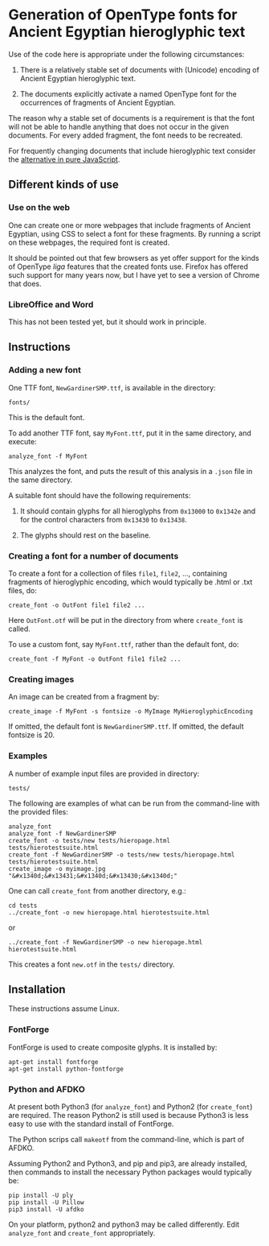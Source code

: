 # Generation of OpenType fonts for Ancient Egyptian hieroglyphic text

Use of the code here is appropriate under the following circumstances:

1. There is a relatively stable set of documents with (Unicode) encoding of Ancient
Egyptian hieroglyphic text.

2. The documents explicitly activate a named OpenType font for the
occurrences of fragments of Ancient Egyptian.

The reason why a stable set of documents is a requirement is that the font
will not be able to handle anything that does not occur in the given documents. 
For every added fragment, the font needs to be recreated.

For frequently changing documents that include hieroglyphic text consider the
[alternative in pure JavaScript](https://github.com/nederhof/resjs).

## Different kinds of use

### Use on the web

One can create one or more webpages that include fragments of Ancient Egyptian, using CSS
to select a font for these fragments. By running a script on these webpages,
the required font is created.

It should be pointed out that few browsers as yet offer support for the kinds of OpenType 
*liga* features that the created fonts use. Firefox has offered such support for many
years now, but I have yet to see a version of Chrome that does.

### LibreOffice and Word

This has not been tested yet, but it should work in principle.

## Instructions

### Adding a new font

One TTF font, `NewGardinerSMP.ttf`, is available in the directory:

```
fonts/
```

This is the default font.

To add another TTF font, say `MyFont.ttf`, put it in the same directory,
and execute:

```
analyze_font -f MyFont
```

This analyzes the font, and puts the result of this analysis in a `.json` file
in the same directory.

A suitable font should have the following requirements:

1. It should contain glyphs for all hieroglyphs from `0x13000` to `0x1342e` and
for the control characters from `0x13430` to `0x13438`.

2. The glyphs should rest on the baseline.

### Creating a font for a number of documents

To create a font for a collection of files `file1`, `file2`, ..., containing fragments of
hieroglyphic encoding, which would typically be .html or .txt files, do:


```
create_font -o OutFont file1 file2 ...
```

Here `OutFont.otf` will be put in the directory from where `create_font` is
called.

To use a custom font, say `MyFont.ttf`, rather than the default font, do:

```
create_font -f MyFont -o OutFont file1 file2 ...
```

### Creating images

An image can be created from a fragment by:

```
create_image -f MyFont -s fontsize -o MyImage MyHieroglyphicEncoding
```

If omitted, the default font is `NewGardinerSMP.ttf`.
If omitted, the default fontsize is 20. 

### Examples

A number of example input files are provided in directory:

```
tests/
```

The following are examples of what can be run from the command-line with the
provided files:

```
analyze_font
analyze_font -f NewGardinerSMP
create_font -o tests/new tests/hieropage.html tests/hierotestsuite.html
create_font -f NewGardinerSMP -o tests/new tests/hieropage.html tests/hierotestsuite.html
create_image -o myimage.jpg "&#x1340d;&#x13431;&#x1340d;&#x13430;&#x1340d;"
```

One can call `create_font` from another directory, e.g.:

```
cd tests
../create_font -o new hieropage.html hierotestsuite.html
```

or

```
../create_font -f NewGardinerSMP -o new hieropage.html hierotestsuite.html
```

This creates a font `new.otf` in the `tests/` directory.

## Installation

These instructions assume Linux.

### FontForge

FontForge is used to create composite glyphs. It is installed by:

```
apt-get install fontforge
apt-get install python-fontforge
```

### Python and AFDKO

At present both Python3 (for `analyze_font`) and Python2 (for `create_font`)
are required. 
The reason Python2 is still used is because Python3 is less easy to use
with the standard install of FontForge.

The Python scrips call `makeotf` from the command-line, which is part of AFDKO.

Assuming Python2 and Python3, and pip and pip3, are already installed,
then commands to install the necessary Python packages would typically be:

```
pip install -U ply
pip install -U Pillow
pip3 install -U afdko
```

On your platform, python2 and python3 may be called differently. Edit
`analyze_font` and `create_font` appropriately.


